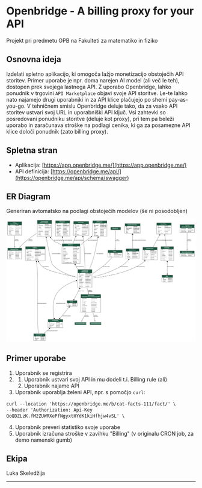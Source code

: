 # Openbridge - A billing proxy for your API
 Projekt pri predmetu OPB na Fakulteti za matematiko in fiziko

 ## Osnovna ideja
 Izdelati spletno aplikacijo, ki omogoča lažjo monetizacijo obstoječih API storitev. Primer uporabe je npr. doma narejen AI model (ali več le teh), dostopen prek svojega lastnega API. Z uporabo Openbridge, lahko ponudnik v trgovini `API Marketplace` objavi svoje API storitve. Le-te lahko nato najamejo drugi uporabniki in za API klice plačujejo po shemi pay-as-you-go. V tehničnem smislu Openbridge deluje tako, da za vsako API storitev ustvari svoj URL in uporabniški API ključ. Vsi zahtevki so posredovani ponudniku storitve (deluje kot proxy), pri tem pa beleži uporabo in zaračunava stroške na podlagi cenika, ki ga za posamezne API klice določi ponudnik (zato billing proxy).  

 ## Spletna stran
- Aplikacija: [https://app.openbridge.me/](https://app.openbridge.me/)
- API definicija: [https://openbridge.me/api/](https://openbridge.me/api/schema/swagger)

 ## ER Diagram
 Generiran avtomatsko na podlagi obstoječih modelov (še ni posodobljen)
 
 ![ER](https://raw.githubusercontent.com/lukaske/openbridge/430a106314b31105f789805fcaf005a7c5443940/openbridge/ERD.svg)

## Primer uporabe
1. Uporabnik se registrira
2. 1. Uporabnik ustvari svoj API in mu dodeli t.i. Billing rule (ali)
   2. Uporabnik najame API
3. Uporabnik uporablja želeni API, npr. s pomočjo `curl`: 

```commandline
curl --location 'https://openbridge.me/b/cat-facts-111/fact/' \
--header 'Authorization: Api-Key QoQDZLzK.fM2ZUWRXePfNgyxtHYdK1kiHfhjw4vSL' \
```
4. Uporabnik preveri statistiko svoje uporabe
5. Uporabnik izračuna stroške v zavihku "Billing" (v originalu CRON job, za demo namenski gumb)

 ## Ekipa
 Luka Skeledžija

 ---
